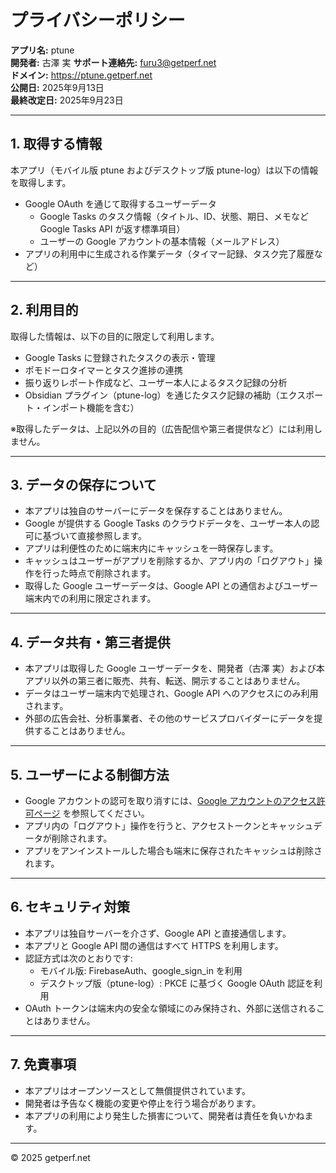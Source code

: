 # プライバシーポリシー

**アプリ名:** ptune  
**開発者:** 古澤 実
**サポート連絡先:** furu3@getperf.net  
**ドメイン:** https://ptune.getperf.net  
**公開日:** 2025年9月13日  
**最終改定日:** 2025年9月23日  

---

## 1. 取得する情報
本アプリ（モバイル版 ptune およびデスクトップ版 ptune-log）は以下の情報を取得します。

- Google OAuth を通じて取得するユーザーデータ  
  - Google Tasks のタスク情報（タイトル、ID、状態、期日、メモなど Google Tasks API が返す標準項目）  
  - ユーザーの Google アカウントの基本情報（メールアドレス）  
- アプリの利用中に生成される作業データ（タイマー記録、タスク完了履歴など）

---

## 2. 利用目的
取得した情報は、以下の目的に限定して利用します。

- Google Tasks に登録されたタスクの表示・管理  
- ポモドーロタイマーとタスク進捗の連携  
- 振り返りレポート作成など、ユーザー本人によるタスク記録の分析  
- Obsidian プラグイン（ptune-log）を通じたタスク記録の補助（エクスポート・インポート機能を含む）  

※取得したデータは、上記以外の目的（広告配信や第三者提供など）には利用しません。

---

## 3. データの保存について
- 本アプリは独自のサーバーにデータを保存することはありません。  
- Google が提供する Google Tasks のクラウドデータを、ユーザー本人の認可に基づいて直接参照します。  
- アプリは利便性のために端末内にキャッシュを一時保存します。  
- キャッシュはユーザーがアプリを削除するか、アプリ内の「ログアウト」操作を行った時点で削除されます。  
- 取得した Google ユーザーデータは、Google API との通信およびユーザー端末内での利用に限定されます。  

---

## 4. データ共有・第三者提供
- 本アプリは取得した Google ユーザーデータを、開発者（古澤 実）および本アプリ以外の第三者に販売、共有、転送、開示することはありません。  
- データはユーザー端末内で処理され、Google API へのアクセスにのみ利用されます。  
- 外部の広告会社、分析事業者、その他のサービスプロバイダーにデータを提供することはありません。  

---

## 5. ユーザーによる制御方法
- Google アカウントの認可を取り消すには、[Google アカウントのアクセス許可ページ](https://myaccount.google.com/permissions) を参照してください。  
- アプリ内の「ログアウト」操作を行うと、アクセストークンとキャッシュデータが削除されます。  
- アプリをアンインストールした場合も端末に保存されたキャッシュは削除されます。  

---

## 6. セキュリティ対策
- 本アプリは独自サーバーを介さず、Google API と直接通信します。  
- 本アプリと Google API 間の通信はすべて HTTPS を利用します。  
- 認証方式は次のとおりです:  
  - モバイル版: FirebaseAuth、google_sign_in を利用  
  - デスクトップ版（ptune-log）: PKCE に基づく Google OAuth 認証を利用  
- OAuth トークンは端末内の安全な領域にのみ保持され、外部に送信されることはありません。 

---

## 7. 免責事項
- 本アプリはオープンソースとして無償提供されています。  
- 開発者は予告なく機能の変更や停止を行う場合があります。  
- 本アプリの利用により発生した損害について、開発者は責任を負いかねます。  

---

© 2025 getperf.net
